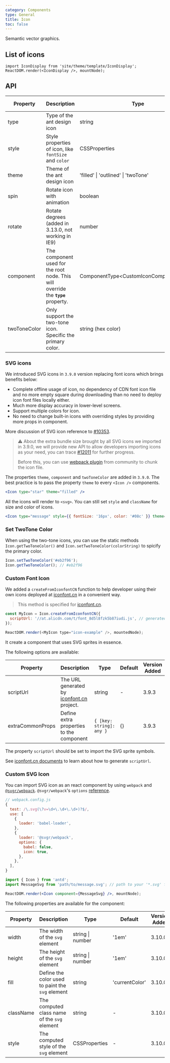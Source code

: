 ```yaml
---
category: Components
type: General
title: Icon
toc: false
---
```


Semantic vector graphics.

## List of icons

```__react
import IconDisplay from 'site/theme/template/IconDisplay';
ReactDOM.render(<IconDisplay />, mountNode);
```

## API

| Property | Description | Type | Default | Version Added |
| --- | --- | --- | --- | --- |
| type | Type of the ant design icon | string | - | 3.0.0 |
| style | Style properties of icon, like `fontSize` and `color` | CSSProperties | - | 3.0.0 |
| theme | Theme of the ant design icon | 'filled' \| 'outlined' \| 'twoTone' | 'outlined' | 3.9.0 |
| spin | Rotate icon with animation | boolean | false | 3.0.0 |
| rotate | Rotate degrees (added in 3.13.0, not working in IE9) | number | - | 3.13.0 |
| component | The component used for the root node. This will override the **`type`** property. | ComponentType<CustomIconComponentProps\> | - | 3.9.0 |
| twoToneColor | Only support the two-tone icon. Specific the primary color. | string (hex color) | - | 3.9.0 |

### SVG icons

We introduced SVG icons in `3.9.0` version replacing font icons which brings benefits below:

- Complete offline usage of icon, no dependency of CDN font icon file and no more empty square during downloading than no need to deploy icon font files locally either.
- Much more display accuracy in lower-level screens.
- Support multiple colors for icon.
- No need to change built-in icons with overriding styles by providing more props in component.

More discussion of SVG icon reference to [#10353](https://github.com/ant-design/ant-design/issues/10353).

> ⚠️ About the extra bundle size brought by all SVG icons we imported in 3.9.0, we will provide new API to allow developers importing icons as your need, you can trace [#12011](https://github.com/ant-design/ant-design/issues/12011) for further progress.
>
> Before this, you can use [webpack plugin](https://github.com/Beven91/webpack-ant-icon-loader) from community to chunk the icon file.

The properties `theme`, `component` and `twoToneColor` are added in `3.9.0`. The best practice is to pass the property `theme` to every `<Icon />` components.

```jsx
<Icon type="star" theme="filled" />
```

All the icons will render to `<svg>`. You can still set `style` and `className` for size and color of icons.

```jsx
<Icon type="message" style={{ fontSize: '16px', color: '#08c' }} theme="outlined" />
```

### Set TwoTone Color

When using the two-tone icons, you can use the static methods `Icon.getTwoToneColor()` and `Icon.setTwoToneColor(colorString)` to spicify the primary color.

```jsx
Icon.setTwoToneColor('#eb2f96');
Icon.getTwoToneColor(); // #eb2f96
```

### Custom Font Icon

We added a `createFromIconfontCN` function to help developer using their own icons deployed at [iconfont.cn](http://iconfont.cn/) in a convenient way.

> This method is specified for [iconfont.cn](http://iconfont.cn/).

```js
const MyIcon = Icon.createFromIconfontCN({
  scriptUrl: '//at.alicdn.com/t/font_8d5l8fzk5b87iudi.js', // generated by iconfont.cn
});

ReactDOM.render(<MyIcon type="icon-example" />, mountedNode);
```

It create a component that uses SVG sprites in essence.

The following options are available:

| Property | Description | Type | Default | Version Added |
| --- | --- | --- | --- | --- |
| scriptUrl | The URL generated by [iconfont.cn](http://iconfont.cn/) project. | string | - | 3.9.3 |
| extraCommonProps | Define extra properties to the component | `{ [key: string]: any }` | {} | 3.9.3 |

The property `scriptUrl` should be set to import the SVG sprite symbols.

See [iconfont.cn documents](http://iconfont.cn/help/detail?spm=a313x.7781069.1998910419.15&helptype=code) to learn about how to generate `scriptUrl`.

### Custom SVG Icon

You can import SVG icon as an react component by using `webpack` and [`@svgr/webpack`](https://www.npmjs.com/package/@svgr/webpack). `@svgr/webpack`'s `options` [reference](https://github.com/smooth-code/svgr#options).

```js
// webpack.config.js
{
  test: /\.svg(\?v=\d+\.\d+\.\d+)?$/,
  use: [
    {
      loader: 'babel-loader',
    },
    {
      loader: '@svgr/webpack',
      options: {
        babel: false,
        icon: true,
      },
    },
  ],
}
```

```jsx
import { Icon } from 'antd';
import MessageSvg from 'path/to/message.svg'; // path to your '*.svg' file.

ReactDOM.render(<Icon component={MessageSvg} />, mountNode);
```

The following properties are available for the component:

| Property | Description | Type | Default | Version Added |
| --- | --- | --- | --- | --- |
| width | The width of the `svg` element | string \| number | '1em' | 3.10.0 |
| height | The height of the `svg` element | string \| number | '1em' | 3.10.0 |
| fill | Define the color used to paint the `svg` element | string | 'currentColor' | 3.10.0 |
| className | The computed class name of the `svg` element | string | - | 3.10.0 |
| style | The computed style of the `svg` element | CSSProperties | - | 3.10.0 |
